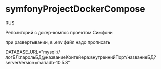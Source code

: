 # symfonyProjectDockerCompose

RUS

Репозиторий с докер-компос проектом Симфони


при развертывании, в .env файл надо прописать 


DATABASE_URL="mysql://логБЛ:парольБД@названиеКонтейера:внутреннийПорт/названиеБД?serverVersion=mariadb-10.5.8"
